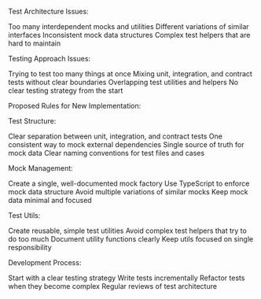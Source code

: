 Test Architecture Issues:


Too many interdependent mocks and utilities
Different variations of similar interfaces
Inconsistent mock data structures
Complex test helpers that are hard to maintain


Testing Approach Issues:


Trying to test too many things at once
Mixing unit, integration, and contract tests without clear boundaries
Overlapping test utilities and helpers
No clear testing strategy from the start

Proposed Rules for New Implementation:

Test Structure:


Clear separation between unit, integration, and contract tests
One consistent way to mock external dependencies
Single source of truth for mock data
Clear naming conventions for test files and cases


Mock Management:


Create a single, well-documented mock factory
Use TypeScript to enforce mock data structure
Avoid multiple variations of similar mocks
Keep mock data minimal and focused


Test Utils:


Create reusable, simple test utilities
Avoid complex test helpers that try to do too much
Document utility functions clearly
Keep utils focused on single responsibility


Development Process:


Start with a clear testing strategy
Write tests incrementally
Refactor tests when they become complex
Regular reviews of test architecture